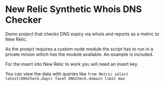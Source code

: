 # New Relic Synthetic Whois DNS Checker

Demo project that checks DNS expiry via whois and reports as a metric to New Relic.

As the proejct requires a custom node module the script has to run in a private minion which has the module available. An example is included.


For the insert into New Relic to work you will need an insert key. 

You can view the data with queries like `from Metric select latest(DNSCheck.days) facet DNSCheck.domain limit max `


